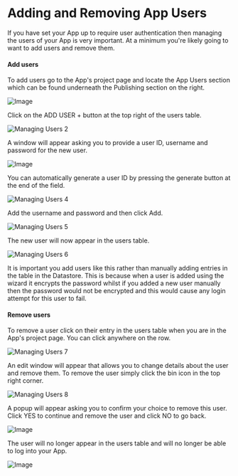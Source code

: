 
# Adding and Removing App Users



 
If you have set your App up to require user authentication then managing the users of your App is very important. At a minimum you're likely going to want to add users and remove them.

#### Add users

To add users go to the App's project page and locate the App Users section which can be found underneath the Publishing section on the right.

![Image](https://lh6.googleusercontent.com/QJWymcqiiYDdMCEQwpHzZfMHRrvWezVIxBH9dx_DQZVBuueeWPrH5BKjx-kgYFPkXsney61sovmPJgMW_3CvsbtTcoKtVx-0u2mX-pzc-l2xb0YILfNWIS_wBBENuoOUpMCQDm1i) 

Click on the ADD USER + button at the top right of the users table.

![Managing Users 2](https://docs.toca.io/hs-fs/hubfs/Managing%20Users%202.png?width=602&name=Managing%20Users%202.png) 

A window will appear asking you to provide a user ID, username and password for the new user. 

![Image](https://lh5.googleusercontent.com/5KmbnBg-I6TC0o3JzIKVZW6UdRwlAikdYEAo2SPdIc6j6e0aY1vBLMMwq0zuqLbMXoRN2DZn2LbPXzF52DhIw8Q-xvKMZxsLvFgoudHc-sPYRRp-WmuxNJooABcgz1YJzJ0UPRMk) 

You can automatically generate a user ID by pressing the generate button at the end of the field.

![Managing Users 4](https://docs.toca.io/hs-fs/hubfs/Managing%20Users%204.png?width=437&name=Managing%20Users%204.png) 

Add the username and password and then click Add.

![Managing Users 5](https://docs.toca.io/hs-fs/hubfs/Managing%20Users%205.png?width=490&name=Managing%20Users%205.png) 

The new user will now appear in the users table.

![Managing Users 6](https://docs.toca.io/hs-fs/hubfs/Managing%20Users%206.png?width=602&name=Managing%20Users%206.png) 

 
It is important you add users like this rather than manually adding entries in the table in the Datastore. This is because when a user is added using the wizard it encrypts the password whilst if you added a new user manually then the password would not be encrypted and this would cause any login attempt for this user to fail.

#### Remove users

To remove a user click on their entry in the users table when you are in the App's project page. You can click anywhere on the row.

![Managing Users 7](https://docs.toca.io/hs-fs/hubfs/Managing%20Users%207.png?width=602&name=Managing%20Users%207.png) 

An edit window will appear that allows you to change details about the user and remove them. To remove the user simply click the bin icon in the top right corner.

![Managing Users 8](https://docs.toca.io/hs-fs/hubfs/Managing%20Users%208.png?width=500&name=Managing%20Users%208.png) 

A popup will appear asking you to confirm your choice to remove this user. Click YES to continue and remove the user and click NO to go back.

![Image](https://lh4.googleusercontent.com/n9axlTYbIOmxwG0i_IutiqVmoU6M96XMbVsZybA5a4RFW2ngCdc1ijPcZNMTrLmjHULVE17laqI3F3WyxDgJbXt6ytpoJDDmgLTUmeAswS1W6fCfu0eTV03cpsiVzAy4xGQXQWIn) 

The user will no longer appear in the users table and will no longer be able to log into your App.

![Image](https://lh3.googleusercontent.com/Jj27PjjuTfEXM4JXLTbcqiXPvNyFuvZpDEZOCAYOU8dNTA0OjAxJGqrAMBpCAVBHLRBPTK3NUDxZnbmyoiMC7UcluFujkKpJG1e67X8OSCyNzfQ5f-93br_LiJLb9G5PTWa2dBV4) 

 
